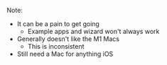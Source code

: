 Note:
- It can be a pain to get going
  - Example apps and wizard won't always work
- Generally doesn't like the M1 Macs
  - This is inconsistent
- Still need a Mac for anything iOS